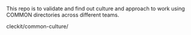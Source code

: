 This repo is to validate and find out culture and approach to work using COMMON directories across different teams.


cleckit/common-culture/